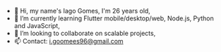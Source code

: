 - 👋 Hi, my name's Iago Gomes, I'm 26 years old,
- 🌱 I’m currently learning Flutter mobile/desktop/web, Node.js, Python and JavaScript,
- 💞️ I’m looking to collaborate on scalable projects,
- 📫 Contact: i.goomees96@gmail.com

<!---
iagogomes96/iagogomes96 is a ✨ special ✨ repository because its `README.md` (this file) appears on your GitHub profile.
You can click the Preview link to take a look at your changes.
--->

